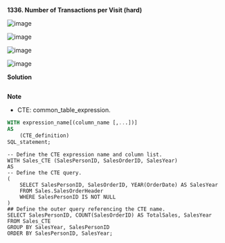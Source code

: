 **1336. Number of Transactions per Visit (hard)**

![image](https://user-images.githubusercontent.com/51500878/139484905-fb4c245f-0866-43d0-bd1a-7ea6461dd932.png)

![image](https://user-images.githubusercontent.com/51500878/139486536-18a9dd26-77d7-4521-8e57-2abf1a82ff44.png)

![image](https://user-images.githubusercontent.com/51500878/139486563-617eea0f-c61a-4bf3-b37f-85c198bc2144.png)

![image](https://user-images.githubusercontent.com/51500878/139486592-71db4f6a-2311-405b-abec-12c15e689f07.png)

**Solution**

```sql

```

**Note**

- CTE: common_table_expression. 

```sql
WITH expression_name[(column_name [,...])]
AS
    (CTE_definition)
SQL_statement;
```

```mssql
-- Define the CTE expression name and column list.  
WITH Sales_CTE (SalesPersonID, SalesOrderID, SalesYear)  
AS  
-- Define the CTE query.  
(  
    SELECT SalesPersonID, SalesOrderID, YEAR(OrderDate) AS SalesYear  
    FROM Sales.SalesOrderHeader  
    WHERE SalesPersonID IS NOT NULL  
)  
## Define the outer query referencing the CTE name.  
SELECT SalesPersonID, COUNT(SalesOrderID) AS TotalSales, SalesYear  
FROM Sales_CTE  
GROUP BY SalesYear, SalesPersonID  
ORDER BY SalesPersonID, SalesYear;
```






